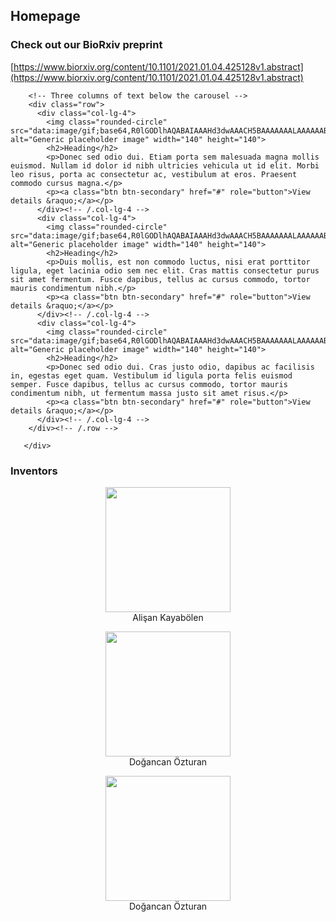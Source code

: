 <link href="https://cdn.jsdelivr.net/npm/bootstrap@5.0.0-beta2/dist/css/bootstrap.min.css" rel="stylesheet" integrity="sha384-BmbxuPwQa2lc/FVzBcNJ7UAyJxM6wuqIj61tLrc4wSX0szH/Ev+nYRRuWlolflfl" crossorigin="anonymous">

## Homepage

### Check out our BioRxiv preprint

[https://www.biorxiv.org/content/10.1101/2021.01.04.425128v1.abstract](https://www.biorxiv.org/content/10.1101/2021.01.04.425128v1.abstract)


  <div class="container marketing">

        <!-- Three columns of text below the carousel -->
        <div class="row">
          <div class="col-lg-4">
            <img class="rounded-circle" src="data:image/gif;base64,R0lGODlhAQABAIAAAHd3dwAAACH5BAAAAAAALAAAAAABAAEAAAICRAEAOw==" alt="Generic placeholder image" width="140" height="140">
            <h2>Heading</h2>
            <p>Donec sed odio dui. Etiam porta sem malesuada magna mollis euismod. Nullam id dolor id nibh ultricies vehicula ut id elit. Morbi leo risus, porta ac consectetur ac, vestibulum at eros. Praesent commodo cursus magna.</p>
            <p><a class="btn btn-secondary" href="#" role="button">View details &raquo;</a></p>
          </div><!-- /.col-lg-4 -->
          <div class="col-lg-4">
            <img class="rounded-circle" src="data:image/gif;base64,R0lGODlhAQABAIAAAHd3dwAAACH5BAAAAAAALAAAAAABAAEAAAICRAEAOw==" alt="Generic placeholder image" width="140" height="140">
            <h2>Heading</h2>
            <p>Duis mollis, est non commodo luctus, nisi erat porttitor ligula, eget lacinia odio sem nec elit. Cras mattis consectetur purus sit amet fermentum. Fusce dapibus, tellus ac cursus commodo, tortor mauris condimentum nibh.</p>
            <p><a class="btn btn-secondary" href="#" role="button">View details &raquo;</a></p>
          </div><!-- /.col-lg-4 -->
          <div class="col-lg-4">
            <img class="rounded-circle" src="data:image/gif;base64,R0lGODlhAQABAIAAAHd3dwAAACH5BAAAAAAALAAAAAABAAEAAAICRAEAOw==" alt="Generic placeholder image" width="140" height="140">
            <h2>Heading</h2>
            <p>Donec sed odio dui. Cras justo odio, dapibus ac facilisis in, egestas eget quam. Vestibulum id ligula porta felis euismod semper. Fusce dapibus, tellus ac cursus commodo, tortor mauris condimentum nibh, ut fermentum massa justo sit amet risus.</p>
            <p><a class="btn btn-secondary" href="#" role="button">View details &raquo;</a></p>
          </div><!-- /.col-lg-4 -->
        </div><!-- /.row -->
        
       </div>
### Inventors
<div align="center">
<img src="https://3fcampus.mef.edu.tr/uploads/cms/psy.mef.edu.tr/5773_4_th.jpeg" height="200" width="200" style="border-radius:50"><br>
Alişan Kayabölen

<img src="https://lacklab.ku.edu.tr/images/dogancan_s.jpg" height="200" width="200" style="border-radius:50"><br>
Doğancan Özturan

<img src="https://lacklab.ku.edu.tr/images/dogancan_s.jpg" height="200" width="200" style="border-radius:50"><br>
Doğancan Özturan
</div>
